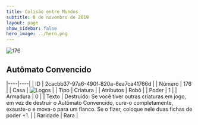```yaml
---
title: Colisão entre Mundos
subtitle: 8 de novembro de 2019
layout: page
show_sidebar: false
hero_image: ../hero.png
---
```


![176](https://cdn.keyforgegame.com/media/card_front/pt/452_176_FG2R278749GW_pt.png)

## Autômato Convencido

|----|----|
| ID | 2cacbb37-97a6-490f-820a-6ea7ca41766d |
| Número | 176 |
| Casa | ![Logos](https://archonarcana.com/images/thumb/c/ce/Logos.png/22px-Logos.png "Logos") |
| Tipo | Criatura |
| Atributos | Robô |
| Poder | 1 |
| Armadura | 0 |
| Texto | Destruído: Se você tiver outras criaturas em jogo, em vez de destruir o Autômato Convencido, cure-o completamente, exauste-o e mova-o para um flanco.  Se o fizer, coloque nele duas fichas de poder +1. |
| Raridade | Rara |
